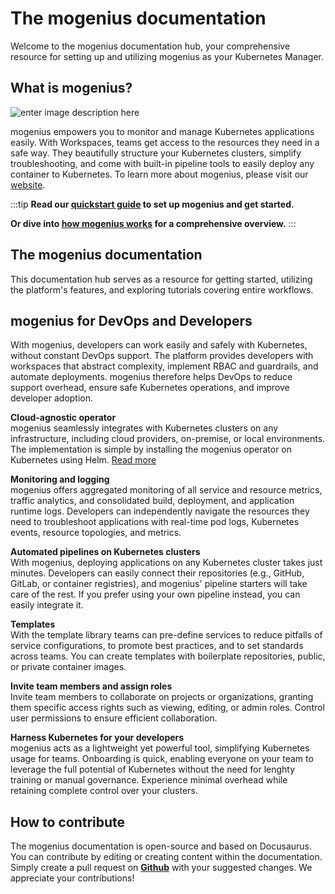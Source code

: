 ﻿---
sidebar_position: 1
slug: /
---

# The mogenius documentation

Welcome to the mogenius documentation hub, your comprehensive resource for setting up and utilizing mogenius as your Kubernetes Manager.

## What is mogenius?

![enter image description here](https://imagedelivery.net/T7YEW5IAgZJ0dY4-LDTpyQ/93a77f3d-c1bc-4ac4-1c0d-739700d78400/public)

mogenius empowers you to monitor and manage Kubernetes applications easily. With Workspaces, teams get access to the resources they need in a safe way. They beautifully structure your Kubernetes clusters, simplify troubleshooting, and come with built-in pipeline tools to easily deploy any container to Kubernetes. To learn more about mogenius, please visit our [website](https://mogenius.com).

:::tip
**Read our [quickstart guide](./../overview/quickstart.md) to set up mogenius and get started.**

**Or dive into [how mogenius works](../overview/how-mogenius-works.md) for a comprehensive overview.**
:::

## The mogenius documentation

This documentation hub serves as a resource for getting started, utilizing the platform's features, and exploring tutorials covering entire workflows.

## mogenius for DevOps and Developers

With mogenius, developers can work easily and safely with Kubernetes, without constant DevOps support. The platform provides developers with workspaces that abstract complexity, implement RBAC and guardrails, and automate deployments. mogenius therefore helps DevOps to reduce support overhead, ensure safe Kubernetes operations, and improve developer adoption.

**Cloud-agnostic operator**  
mogenius seamlessly integrates with Kubernetes clusters on any infrastructure, including cloud providers, on-premise, or local environments. The implementation is simple by installing the mogenius operator on Kubernetes using Helm. [Read more](../cluster-management/installing-mogenius.md)

**Monitoring and logging**  
mogenius offers aggregated monitoring of all service and resource metrics, traffic analytics, and consolidated build, deployment, and application runtime logs. Developers can independently navigate the resources they need to troubleshoot applications with real-time pod logs, Kubernetes events, resource topologies, and metrics.

**Automated pipelines on Kubernetes clusters**  
With mogenius, deploying applications on any Kubernetes cluster takes just minutes. Developers can easily connect their repositories (e.g., GitHub, GitLab, or container registries), and mogenius' pipeline starters will take care of the rest. If you prefer using your own pipeline instead, you can easily integrate it.

**Templates**  
With the template library teams can pre-define services to reduce pitfalls of service configurations, to promote best practices, and to set standards across teams. You can create templates with boilerplate repositories, public, or private container images.

**Invite team members and assign roles**  
Invite team members to collaborate on projects or organizations, granting them specific access rights such as viewing, editing, or admin roles. Control user permissions to ensure efficient collaboration.

**Harness Kubernetes for your developers**  
mogenius acts as a lightweight yet powerful tool, simplifying Kubernetes usage for teams. Onboarding is quick, enabling everyone on your team to leverage the full potential of Kubernetes without the need for lenghty training or manual governance. Experience minimal overhead while retaining complete control over your clusters.

## How to contribute

The mogenius documentation is open-source and based on Docusaurus. You can contribute by editing or creating content within the documentation. Simply create a pull request on [**Github**](https://github.com/mogenius/docs) with your suggested changes. We appreciate your contributions!
